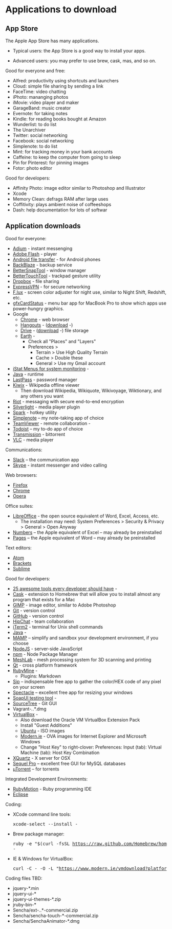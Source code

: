 # Applications to download

## App Store

The Apple App Store has many applications.

* Typical users: the App Store is a good way to install your apps.

* Advanced users: you may prefer to use brew, cask, mas, and so on.

Good for everyone and free:

  * Alfred: productivity using shortcuts and launchers
  * Cloud: simple file sharing by sending a link
  * FaceTime: video chatting
  * iPhoto: mananging photos
  * iMovie: video player and maker
  * GarageBand: music creator
  * Evernote: for taking notes
  * Kindle: for reading books bought at Amazon
  * Wunderlist: to do list
  * The Unarchiver
  * Twitter: social networking
  * Facebook: social networking
  * Simplenote: to do list
  * Mint: for tracking money in your bank accounts
  * Caffeine: to keep the computer from going to sleep
  * Pin for Pinterest: for pinning images
  * Fotor: photo editor

Good for developers:

  * Affinity Photo: image editor similar to Photoshop and Illustrator
  * Xcode
  * Memory Clean: defrags RAM after large uses
  * Coffitivity: plays ambient noise of coffeeshops
  * Dash: help documentation for lots of softwar


## Application downloads

Good for everyone:

  * <a href="http://adium.im">Adium</a> - instant messenging
  * <a href="http://get.adobe.com/flashplayer/otherversions/">Adobe Flash</a> - player
  * <a href="http://www.android.com/filetransfer/">Android file transfer</a> - for Android phones
  * <a href="http://www.backblaze.com/">BackBlaze</a> - backup service
  * <a href="https://www.boastr.net/bettersnaptool/">BetterSnapTool</a> - window manager
  * <a href="https://www.boastr.net/">BetterTouchTool</a> - trackpad gesture utility
  * <a href="http://dropbox.com">Dropbox</a> - file sharing
  * <a href="https://www.expressvpn.com/">ExpressVPN</a> - for secure networking
  * <a href="http://justgetflux.com">F.lux</a> - screen color adjuster for night use, similar to Night Shift, Redshift, etc.
  * <a href="http://gfx.io/">gfxCardStatus</a> - menu bar app for MacBook Pro to show which apps use power-hungry graphics.
  * Google
    * <a href="https://www.google.com/intl/en/chrome/browser/welcome.html">Chrome</a> - web browser
    * <a href="http://www.google.com/hangouts/">Hangouts</a> - (<a href="https://www.google.com/tools/dlpage/hangoutplugin">download</a> -)
    * <a href="http://drive.google.com">Drive</a> - (<a href="https://www.google.com/intl/en/drive/download/">download</a> -) file storage
    * <a href="https://www.google.com/earth/">Earth</a> -
      * Check all "Places" and "Layers"
      * Preferences >
        * Terrain > Use High Quality Terrain
        * Cache > Double these
        * General > Use my Gmail account
  * <a href="http://bjango.com/mac/istatmenus/">iStat Menus for system monitoring</a> -
  * <a href="http://java.com/en/">Java</a> - runtime
  * <a href="http://lastpass.com/">LastPass</a> - password manager
  * <a href="http://www.kiwix.org/wiki/Main_Page">Kiwix</a> - Wikipedia offline viewer
    * Then download Wikipedia, Wikiquote, Wikivoyage, Wiktionary, and any others you want
  * <a href="https://riot.im">Riot</a> - messaging with secure end-to-end encryption
  * <a href="http://www.microsoft.com/getsilverlight/Get-Started/Install/Default.aspx">Silverlight</a> - media player plugin
  * <a href="http://www.macupdate.com/app/mac/14352/spark">Spark</a> - hotkey utility
  * <a href="https://simplenote.com/">Simplenote</a> – my note-taking app of choice
  * <a href="http://www.teamviewer.com/">TeamViewer</a> - remote collaboration</a> -
  * <a href="https://todoist.com/">Todoist</a> – my to-do app of choice
  * <a href="http://www.transmissionbt.com/">Transmission</a> - bittorrent
  * <a href="http://www.videolan.org/vlc/">VLC</a> - media player

Communications:

  * <a href="https://slack.com/">Slack</a> – the communication app
  * <a href="http://skype.com">Skype</a> - instant messenger and video calling

Web browsers:

  * <a href="http://firefox.com">Firefox</a>
  * <a href="https://www.google.com/chrome/">Chrome</a>
  * <a href="http://www.opera.com/">Opera</a>

Office suites:

  * <a href="http://libreoffice.org">LibreOffice</a> - the open source equivalent of Word, Excel, Access, etc.
    * The installation may need: System Preferences > Security & Privacy > General > Open Anyway
  * <a href="http://www.apple.com/numbers/">Numbers</a> – the Apple equivalent of Excel – may already be preinstalled
  * <a href="http://www.apple.com/pages">Pages</a> – the Apple equivalent of Word – may already be preinstalled

Text editors:

  * <a href="TODO">Atom</a>
  * <a href="http://brackets.io/">Brackets</a>
  * <a href="http://sublimetext.com">Sublime</a>

Good for developers:

  * <a href=http://x-team.com/2013/11/25-awesome-tools-every-developer-should-have/>25 awesome tools every developer should have</a> -
  * <a href="https://caskroom.github.io/">Cask</a> - extension to Homebrew that will allow you to install almost any program that exists for a Mac
  * <a href="http://www.gimp.org/">GIMP</a> - image editor, similar to Adobe Photoshop
  * <a href="https://git-scm.com/">Git</a> - version control
  * <a href="https://mac.github.com/">GitHub</a> - version control
  * <a href="https://www.hipchat.com/downloads">HipChat</a> - team collaboration
  * <a href="http://www.iterm2.com">iTerm2</a> - terminal for Unix shell commands
  * <a href="https://www.java.com/en/download/faq/java_mac.xml">Java</a> -
  * <a href="TODO">MAMP</a> – simplify and sandbox your development environment, if you choose
  * <a href="https://nodejs.org/en/">NodeJS</a> - server-side JavaScript
  * <a href="https://www.npmjs.com/">npm</a> - Node Package Manager
  * <a href="http://sourceforge.net/projects/meshlab">MeshLab</a> - mesh processing system for 3D scanning and printing
  * <a href="http://qt-project.org">Qt</a> - cross platform framework
  * <a href="http://www.jetbrains.com/ruby/">RubyMine</a> -
    * Plugins: Markdown
  * <a href="http://sipapp.io/">Sip</a> – indispensable free app to gather the color/HEX code of any pixel on your screen
  * <a href="https://www.spectacleapp.com/">Spectacle</a> – excellent free app for resizing your windows
  * <a href="http://www.soapui.org">SoapUI testing tool</a> -
  * <a href="http://www.sourcetreeapp.com/">SourceTree</a> - Git GUI
  * Vagrant-*.*.*.dmg
  * <a href="https://www.virtualbox.org/">VirtualBox</a> -
    * Also download the Oracle VM VirtualBox Extension Pack
    * Install "Guest Additions"
    * <a href="http://ubuntu.com">Ubuntu</a> - ISO images
    * <a href="http://modern.ie">Modern.ie</a> - OVA images for Internet Explorer and Microsoft Windows
    * Change "Host Key" to right-clover: Preferences: Input (tab): Virtual Machine (tab): Host Key Combination
  * <a href="https://xquartz.macosforge.org">XQuartz</a> - X server for OSX
  * <a href="https://www.sequelpro.com/">Sequel Pro</a> – excellent free GUI for MySQL databases
  * <a href="http://www.utorrent.com/">µTorrent</a> – for torrents

Integrated Development Environments:

  * <a href="http://www.rubymotion.com">RubyMotion</a> - Ruby programming IDE
  * <a href="TODO">Eclipse</a>

Coding:

  * XCode command line tools: <pre>xcode-select --install</a> -
  * Brew package manager: <pre>ruby -e "$(curl -fsSL https://raw.github.com/Homebrew/homebrew/go/install)"</a> -
  * IE & Windows for VirtualBox: <pre>curl -C - -O -L "https://www.modern.ie/vmdownload?platform=mac&virtPlatform=virtualbox&browserOS=IE11-Win8.1&parts=4&filename=VMBuild_20140402/VirtualBox/IE11_Win8.1/Mac/IE11.Win8.1.For.MacVirtualBox.part{1.sfx,2.rar,3.rar,4.rar}"</pre>

Coding files TBD:

  * jquery-*.min
  * jquery-ui-*
  * jquery-ui-themes-*.zip
  * jruby-bin-*
  * Sencha/ext-*.*.*-commercial.zip
  * Sencha/sencha-touch-*-commercial.zip
  * Sencha/SenchaAnimator-*.dmg
